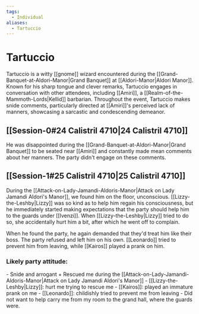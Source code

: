 ```yaml
---
tags:
  - Individual
aliases:
  - Tartuccio
---
```

# Tartuccio
Tartuccio is a witty [[gnome]] wizard encountered during the [[Grand-Banquet-at-Aldori-Manor|Grand Banquet]] at [[Aldori-Manor|Aldori Manor]]. Known for his sharp tongue and clever remarks, Tartuccio engages in conversation with other attendees, including [[Amiri]], a [[Realm-of-the-Mammoth-Lords|Kellid]] barbarian. Throughout the event, Tartuccio makes snide comments, particularly directed at [[Amiri]]'s perceived lack of manners, showcasing a sarcastic and condescending demeanor. 

## [[Session-0#24 Calistril 4710|24 Calistril 4710]]
He was disappointed during the [[Grand-Banquet-at-Aldori-Manor|Grand Banquet]] to be seated near [[Amiri]] and constantly made mean comments about her manners. The party didn't engage on these comments. 
## [[Session-1#25 Calistril 4710|25 Calistril 4710]]
During the [[Attack-on-Lady-Jamandi-Aldoris-Manor|Attack on Lady Jamandi Aldori's Manor]], we found him on the floor, unconscious. [[Lizzy-the-Leshby|Lizzy]] was so kind as to help him regain his consciousness, but he immediately started making expectations that the party should help him to the guards under  [[Ivenzi]]. When [[Lizzy-the-Leshby|Lizzy]] tried to do so, she accidentally hurt him a bit, after which he went off to complain. 

When he found the party, he again demanded that they'd treat him like their boss. The party refused and left him on his own. [[Leonardo]] tried to prevent him from leaving, while [[Kairos]] played a prank on him. 
### Likely party attitude:
\- Snide and arrogant 
\+ Rescued me during the [[Attack-on-Lady-Jamandi-Aldoris-Manor|Attack on Lady Jamandi Aldori's Manor]]
\- [[Lizzy-the-Leshby|Lizzy]]: hurt me trying to rescue me
\- [[Kairos]]: played an immature prank on me
\- [[Leonardo]]: childishly tried to prevent me from leaving 
\- Did not want to help carry me from my room to the grand hall, where the guards were. 